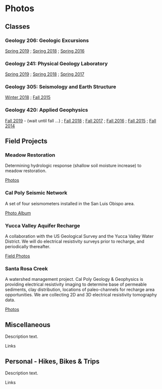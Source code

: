 # Photos

## Classes

### Geology 206: Geologic Excursions

[Spring 2019](https://1drv.ms/u/s!ArfhZkQRKCv0hY4soq7YiV31PzYlZw?e=k8lUyM) ; [Spring 2018](https://1drv.ms/u/s!ArfhZkQRKCv0hYs-Ji6PSexCkliJCA?e=Sf1DY5) ; [Spring 2016](https://1drv.ms/u/s!ArfhZkQRKCv0hYpRUh90R1Lzs6L2tw?e=1KNrsW)

### Geology 241: Physical Geology Laboratory

[Spring 2019](https://1drv.ms/u/s!ArfhZkQRKCv0hZ1v9UnSyyywoFMZSA?e=gSRKVk) ; [Spring 2018](https://1drv.ms/u/s!ArfhZkQRKCv0hZ1u5_1FOXrUeUnzDg?e=9Samsc) ; [Spring 2017](https://1drv.ms/u/s!ArfhZkQRKCv0hZ1tFP-TxwmXxqL2mg?e=936eZ1)

### Geology 305: Seismology and Earth Structure

[Winter 2018](https://1drv.ms/u/s!ArfhZkQRKCv0hZ1sGR3mxNkyiJUVxA?e=Mue0y2) ; [Fall 2015](https://1drv.ms/u/s!ArfhZkQRKCv0hZ1rwI_2ZaH8Erbjow?e=yZL1CA)

### Geology 420: Applied Geophysics

[Fall 2019]() - (wait until fall ...) ; [Fall 2018](https://1drv.ms/u/s!ArfhZkQRKCv0hZ1qSofsQWeGaGuz0A?e=qhPA38) ; [Fall 2017](https://1drv.ms/u/s!ArfhZkQRKCv0hZ1peRLxExs7PmQYwA?e=O48RsA) ; [Fall 2016](https://1drv.ms/u/s!ArfhZkQRKCv0hZ1owQfvTNP7P-ZCiQ?e=Gbyz6w) ; [Fall 2015](https://1drv.ms/u/s!ArfhZkQRKCv0hZ1nwkWYn0636Nx-cg?e=ifqE6z) ; [Fall 2014](https://1drv.ms/u/s!ArfhZkQRKCv0hZ1m9zmptg4FkXk43Q?e=M98RAO)

## Field Projects

### Meadow Restoration

Determining hydrologic response (shallow soil moisture increase) to meadow restoration.

[Photos]()

### Cal Poly Seismic Network

A set of four seismometers installed in the San Luis Obispo area.

[Photo Album](https://1drv.ms/u/s!ArfhZkQRKCv0hZ12QYAUhLBQF8kkFQ?e=HBM2og)

### Yucca Valley Aquifer Recharge

A collaboration with the US Geological Survey and the Yucca Valley Water District. We will do electrical resistivity surveys prior to recharge, and periodically thereafter.

[Field Photos](https://1drv.ms/u/s!ArfhZkQRKCv0hZ1yNVlS5g69ZTb3pA?e=pjFxj3)

### Santa Rosa Creek

A watershed management project. Cal Poly Geology & Geophysics is providing electrical resistivity imaging to determine base of permeable sediments, clay distribution, locations of paleo-channels for recharge area opportunities. We are collecting 2D and 3D electrical resistivity tomography data.

[Photos](https://1drv.ms/u/s!ArfhZkQRKCv0hZ5ae6woo-FeIdAtGA?e=VDMnmz)

## Miscellaneous

Description text.

Links

## Personal - Hikes, Bikes & Trips

Description text.

Links
